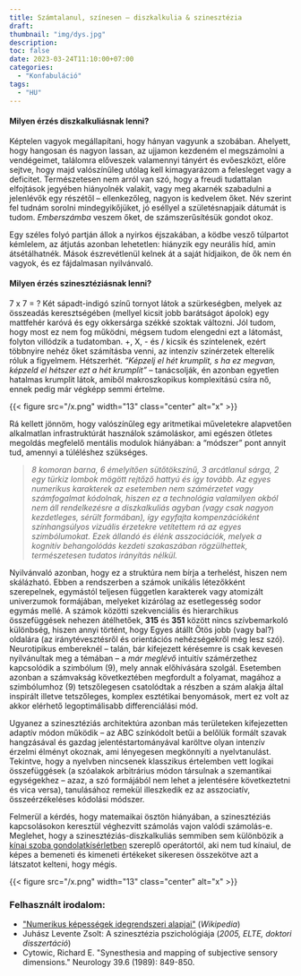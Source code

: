 ```yaml
---
title: Számtalanul, színesen – diszkalkulia & szinesztézia
draft: 
thumbnail: "img/dys.jpg"
description: 
toc: false
date: 2023-03-24T11:10:00+07:00
categories:
  - "Konfabuláció"
tags:
  - "HU"
---
```

#### Milyen érzés diszkalkuliásnak lenni?

Képtelen vagyok megállapítani, hogy hányan vagyunk a szobában. Ahelyett, hogy hangosan és nagyon lassan, az ujjamon kezdeném el megszámolni a vendégeimet, találomra előveszek valamennyi tányért és evőeszközt, előre sejtve, hogy majd valószínűleg utólag kell kimagyarázom a felesleget vagy a deficitet. Természetesen nem arról van szó, hogy a freudi tudattalan elfojtások jegyében hiányolnék valakit, vagy meg akarnék szabadulni a jelenlévők egy részétől – ellenkezőleg, nagyon is kedvelem őket. Név szerint fel tudnám sorolni mindegyikőjüket, jó eséllyel a születésnapjaik dátumát is tudom. *Emberszámba* veszem őket, de számszerűsítésük gondot okoz.

Egy széles folyó partján állok a nyirkos éjszakában, a ködbe vesző túlpartot kémlelem, az átjutás azonban lehetetlen: hiányzik egy neurális híd, amin átsétálhatnék. Mások észrevétlenül kelnek át a saját hídjaikon, de ők nem én vagyok, és ez fájdalmasan nyilvánvaló. 

#### Milyen érzés szinesztéziásnak lenni?

7 x 7 = ? Két sápadt-indigó színű tornyot látok a szürkeségben, melyek az összeadás keresztségében (mellyel kicsit jobb barátságot ápolok) egy mattfehér karóvá és egy okkersárga székké szoktak változni. Jól tudom, hogy most ez nem fog működni, mégsem tudom elengedni ezt a látomást, folyton villódzik a tudatomban.
+, X, - és / kicsik és színtelenek, ezért többnyire nehéz őket számításba venni, az intenzív színérzetek elterelik róluk a figyelmem. Hétszerhét. *“Képzelj el hét krumplit, s ha ez megvan, képzeld el hétszer ezt a hét krumplit”* – tanácsolják, én azonban egyetlen hatalmas krumplit látok, amiből makroszkopikus komplexitású csíra nő, ennek pedig már végképp semmi értelme. 

{{< figure src="/x.png" width="13" class="center" alt="x" >}}

Rá kellett jönnöm, hogy valószínűleg egy aritmetikai műveletekre alapvetően alkalmatlan infrastruktúrát használok számoláskor, ami egészen ötletes megoldás megfelelő mentális modulok hiányában: a “módszer” pont annyit tud, amennyi a túléléshez szükséges. 

>*8 komoran barna, 6 émelyítően sütőtökszínű, 3 arcátlanul sárga, 2 egy türkiz lombok mögött rejtőző hattyú és így tovább. Az egyes numerikus karakterek az esetemben nem számérzetet vagy számfogalmat kódolnak, hiszen ez a technológia valamilyen okból nem áll rendelkezésre a diszkalkuliás agyban (vagy csak nagyon kezdetleges, sérült formában), így egyfajta kompenzációként színhangsúlyos vizuális érzetekre vetítettem rá az egyes szimbólumokat. Ezek állandó és élénk asszociációk, melyek a kognitív behangolódás kezdeti szakaszában rögzülhettek, természetesen tudatos irányítás nélkül.*

Nyilvánvaló azonban, hogy ez a struktúra nem bírja a terhelést, hiszen nem skálázható. Ebben a rendszerben a számok unikális létezőkként szerepelnek, egymástól teljesen független karakterek vagy atomizált univerzumok formájában, melyeket kizárólag az esetlegesség sodor egymás mellé. A számok közötti szekvenciális és hierarchikus összefüggések nehezen átélhetőek, **315** és **351** között nincs szívbemarkoló különbség, hiszen annyi történt, hogy Egyes átállt Ötös jobb (vagy bal?) oldalára (az iránytévesztésről és orientációs nehézségekről még lesz szó). Neurotipikus embereknél – talán, bár kifejezett kérésemre is csak kevesen nyilvánultak meg a témában – a *már meglévő* intuitív számérzethez kapcsolódik a szimbólum (9), mely annak előhívására szolgál. Esetemben azonban a számvakság következtében megfordult a folyamat, magához a szimbólumhoz (9) tetszőlegesen csatolódtak a részben a szám alakja által inspirált illetve tetszőleges, komplex esztétikai benyomások, mert ez volt az akkor elérhető legoptimálisabb differenciálási mód. 

Ugyanez a szinesztéziás architektúra azonban más területeken kifejezetten adaptív módon működik – az ABC színkódolt betűi a belőlük formált szavak hangzásával és gazdag jelentéstartományával karöltve olyan intenzív érzelmi élményt okoznak, ami lényegesen megkönnyíti a nyelvtanulást. Tekintve, hogy a nyelvben nincsenek klasszikus értelemben vett logikai összefüggések (a szóalakok arbitrárius módon társulnak a szemantikai egységekhez – azaz, a szó formájából nem lehet a jelentésére következtetni és vica versa), tanulásához remekül illeszkedik ez az asszociatív, összeérzékeléses kódolási módszer.

Felmerül a kérdés, hogy matemaikai ösztön hiányában, a szinesztéziás kapcsolásokon keresztül véghezvitt számolás vajon valódi számolás-e. Meglehet, hogy a szinesztéziás-diszkalkuliás semmiben sem különbözik a [kínai szoba gondolatkísérletben](http://mialmanach.mit.bme.hu/fogalomtar/kinai_szoba) szereplő operátortól, aki nem tud kínaiul, de képes a bemeneti és kimeneti értékeket sikeresen összekötve azt a látszatot kelteni, hogy mégis.

{{< figure src="/x.png" width="13" class="center" alt="x" >}}

### Felhasznált irodalom:

 * ["Numerikus képességek idegrendszeri alapjai"](https://hu.wikipedia.org/wiki/Numerikus_k%C3%A9pess%C3%A9gek_idegrendszeri_alapjai#:~:text=Az%20intrapariet%C3%A1lis%20sulcus%20(IPS)%20kiemelt%20szerepe,-Az%20intrapariet%C3%A1lis%20sulcus&text=Nemhum%C3%A1n%20eml%C5%91s%C3%B6kkel%20folytatott%20neurofiziol%C3%B3giai%2C%20illetve,ki%20a%20numerikus%20intelligencia%20m%C3%B6g%C3%B6tt.) (*Wikipedia*)
* Juhász Levente Zsolt: A szinesztézia pszichológiája (*2005, ELTE, doktori disszertáció*)
* Cytowic, Richard E. "Synesthesia and mapping of subjective sensory dimensions." Neurology 39.6 (1989): 849-850.


